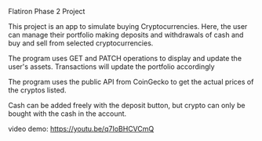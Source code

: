 Flatiron Phase 2 Project

This project is an app to simulate buying Cryptocurrencies. Here, the user can 
manage their portfolio making deposits and withdrawals of cash and buy and sell
from selected cryptocurrencies. 

The program uses GET and PATCH operations to display and update the user's assets.
Transactions will update the portfolio accordingly

The program uses the public API from CoinGecko to get the actual prices of 
the cryptos listed. 

Cash can be added freely with the deposit button, but crypto can only be 
bought with the cash in the account.

video demo: https://youtu.be/q7IoBHCVCmQ